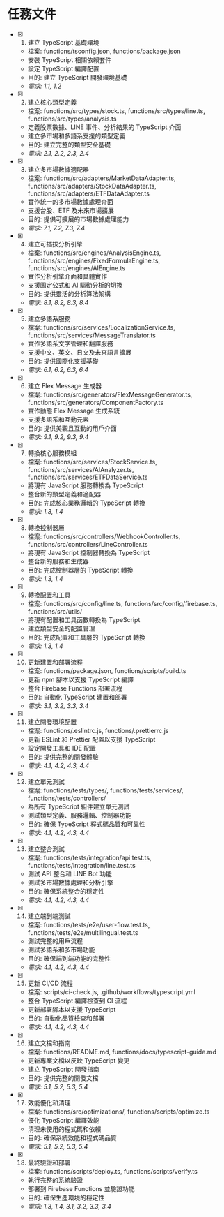 # 任務文件

- [x] 1. 建立 TypeScript 基礎環境
  - 檔案: functions/tsconfig.json, functions/package.json
  - 安裝 TypeScript 相關依賴套件
  - 設定 TypeScript 編譯配置
  - 目的: 建立 TypeScript 開發環境基礎
  - _需求: 1.1, 1.2_

- [x] 2. 建立核心類型定義
  - 檔案: functions/src/types/stock.ts, functions/src/types/line.ts, functions/src/types/analysis.ts
  - 定義股票數據、LINE 事件、分析結果的 TypeScript 介面
  - 建立多市場和多語系支援的類型定義
  - 目的: 建立完整的類型安全基礎
  - _需求: 2.1, 2.2, 2.3, 2.4_

- [x] 3. 建立多市場數據適配器
  - 檔案: functions/src/adapters/MarketDataAdapter.ts, functions/src/adapters/StockDataAdapter.ts, functions/src/adapters/ETFDataAdapter.ts
  - 實作統一的多市場數據處理介面
  - 支援台股、ETF 及未來市場擴展
  - 目的: 提供可擴展的市場數據處理能力
  - _需求: 7.1, 7.2, 7.3, 7.4_

- [x] 4. 建立可插拔分析引擎
  - 檔案: functions/src/engines/AnalysisEngine.ts, functions/src/engines/FixedFormulaEngine.ts, functions/src/engines/AIEngine.ts
  - 實作分析引擎介面和具體實作
  - 支援固定公式和 AI 驅動分析的切換
  - 目的: 提供靈活的分析算法架構
  - _需求: 8.1, 8.2, 8.3, 8.4_

- [x] 5. 建立多語系服務
  - 檔案: functions/src/services/LocalizationService.ts, functions/src/services/MessageTranslator.ts
  - 實作多語系文字管理和翻譯服務
  - 支援中文、英文、日文及未來語言擴展
  - 目的: 提供國際化支援基礎
  - _需求: 6.1, 6.2, 6.3, 6.4_

- [x] 6. 建立 Flex Message 生成器
  - 檔案: functions/src/generators/FlexMessageGenerator.ts, functions/src/generators/ComponentFactory.ts
  - 實作動態 Flex Message 生成系統
  - 支援多語系和互動元素
  - 目的: 提供美觀且互動的用戶介面
  - _需求: 9.1, 9.2, 9.3, 9.4_

- [x] 7. 轉換核心服務模組
  - 檔案: functions/src/services/StockService.ts, functions/src/services/AIAnalyzer.ts, functions/src/services/ETFDataService.ts
  - 將現有 JavaScript 服務轉換為 TypeScript
  - 整合新的類型定義和適配器
  - 目的: 完成核心業務邏輯的 TypeScript 轉換
  - _需求: 1.3, 1.4_

- [x] 8. 轉換控制器層
  - 檔案: functions/src/controllers/WebhookController.ts, functions/src/controllers/LineController.ts
  - 將現有 JavaScript 控制器轉換為 TypeScript
  - 整合新的服務和生成器
  - 目的: 完成控制器層的 TypeScript 轉換
  - _需求: 1.3, 1.4_

- [x] 9. 轉換配置和工具
  - 檔案: functions/src/config/line.ts, functions/src/config/firebase.ts, functions/src/utils/
  - 將現有配置和工具函數轉換為 TypeScript
  - 建立類型安全的配置管理
  - 目的: 完成配置和工具層的 TypeScript 轉換
  - _需求: 1.3, 1.4_

- [x] 10. 更新建置和部署流程
  - 檔案: functions/package.json, functions/scripts/build.ts
  - 更新 npm 腳本以支援 TypeScript 編譯
  - 整合 Firebase Functions 部署流程
  - 目的: 自動化 TypeScript 建置和部署
  - _需求: 3.1, 3.2, 3.3, 3.4_

- [x] 11. 建立開發環境配置
  - 檔案: functions/.eslintrc.js, functions/.prettierrc.js
  - 更新 ESLint 和 Prettier 配置以支援 TypeScript
  - 設定開發工具和 IDE 配置
  - 目的: 提供完整的開發體驗
  - _需求: 4.1, 4.2, 4.3, 4.4_

- [x] 12. 建立單元測試
  - 檔案: functions/tests/types/, functions/tests/services/, functions/tests/controllers/
  - 為所有 TypeScript 組件建立單元測試
  - 測試類型定義、服務邏輯、控制器功能
  - 目的: 確保 TypeScript 程式碼品質和可靠性
  - _需求: 4.1, 4.2, 4.3, 4.4_

- [x] 13. 建立整合測試
  - 檔案: functions/tests/integration/api.test.ts, functions/tests/integration/line.test.ts
  - 測試 API 整合和 LINE Bot 功能
  - 測試多市場數據處理和分析引擎
  - 目的: 確保系統整合的穩定性
  - _需求: 4.1, 4.2, 4.3, 4.4_

- [x] 14. 建立端到端測試
  - 檔案: functions/tests/e2e/user-flow.test.ts, functions/tests/e2e/multilingual.test.ts
  - 測試完整的用戶流程
  - 測試多語系和多市場功能
  - 目的: 確保端到端功能的完整性
  - _需求: 4.1, 4.2, 4.3, 4.4_

- [x] 15. 更新 CI/CD 流程
  - 檔案: scripts/ci-check.js, .github/workflows/typescript.yml
  - 整合 TypeScript 編譯檢查到 CI 流程
  - 更新部署腳本以支援 TypeScript
  - 目的: 自動化品質檢查和部署
  - _需求: 4.1, 4.2, 4.3, 4.4_

- [x] 16. 建立文檔和指南
  - 檔案: functions/README.md, functions/docs/typescript-guide.md
  - 更新專案文檔以反映 TypeScript 變更
  - 建立 TypeScript 開發指南
  - 目的: 提供完整的開發文檔
  - _需求: 5.1, 5.2, 5.3, 5.4_

- [x] 17. 效能優化和清理
  - 檔案: functions/src/optimizations/, functions/scripts/optimize.ts
  - 優化 TypeScript 編譯效能
  - 清理未使用的程式碼和依賴
  - 目的: 確保系統效能和程式碼品質
  - _需求: 5.1, 5.2, 5.3, 5.4_

- [x] 18. 最終驗證和部署
  - 檔案: functions/scripts/deploy.ts, functions/scripts/verify.ts
  - 執行完整的系統驗證
  - 部署到 Firebase Functions 並驗證功能
  - 目的: 確保生產環境的穩定性
  - _需求: 1.3, 1.4, 3.1, 3.2, 3.3, 3.4_